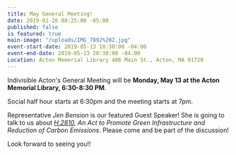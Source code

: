 ```yaml
---
title: May General Meeting!
date: 2019-01-26 08:25:00 -05:00
published: false
is featured: true
main-image: "/uploads/IMG_7892%202.jpg"
event-start-date: 2019-05-13 18:30:00 -04:00
event-end-date: 2019-05-13 20:30:00 -04:00
Location: Acton Memorial Library 486 Main St., Acton, MA 01720
---
```


Indivisible Acton's General Meeting will be **Monday, May 13 at the Acton Memorial Library, 6:30-8:30 PM**.

Social half hour starts at 6:30pm and the meeting starts at 7pm.

Representative *Jen Bension* is our featured Guest Speaker!  She is going to talk to us about *[H.2810](https://malegislature.gov/Bills/191/H2810), An Act to Promote Green Infrastructure and Reduction of Carbon Emissions*.
Please come and be part of the discussion!

Look forward to seeing you!!